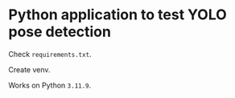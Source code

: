 # Python application to test YOLO pose detection

Check `requirements.txt`.

Create venv.

Works on Python `3.11.9`.
